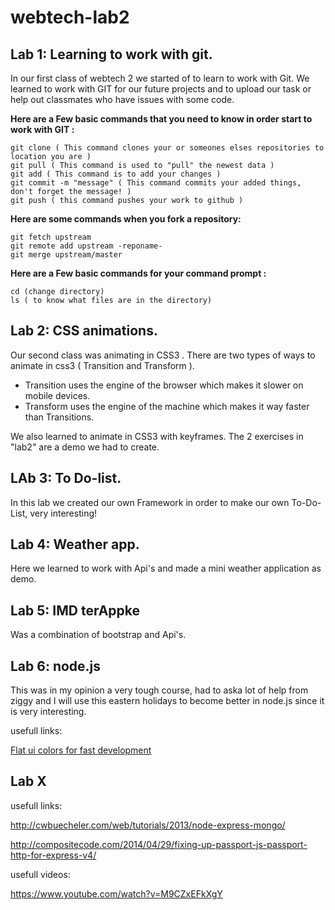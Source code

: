  webtech-lab2
============

Lab 1: Learning to work with git.
----
In our first class of webtech 2 we started of to learn to work with Git. We learned to work with GIT for our future projects and to upload our task or help out classmates who have issues with some code.

**Here are a Few basic commands that you need to know in order start to work with GIT :**
    
    git clone ( This command clones your or someones elses repositories to location you are )
    git pull ( This command is used to "pull" the newest data )
    git add ( This command is to add your changes )
    git commit -m "message" ( This command commits your added things, don't forget the message! )
    git push ( this command pushes your work to github )
**Here are some commands when you fork a repository:**

    git fetch upstream
    git remote add upstream -reponame-
    git merge upstream/master

 
 **Here are a Few basic commands for your command prompt :**
 
    cd (change directory)
    ls ( to know what files are in the directory)


Lab 2: CSS animations.
----
Our second class was animating in CSS3 .
There are two types of ways to animate in css3 ( Transition and Transform ).
* Transition uses the engine of the browser which makes it slower on mobile devices.
* Transform uses the engine of the machine which makes it way faster than Transitions.

We also learned to animate in CSS3 with keyframes. The 2 exercises in "lab2" are a demo we had to create.
    
LAb 3: To Do-list. 
----
In this lab we created our own Framework in order to make our own To-Do-List, very interesting!
    
Lab 4: Weather app.
----
Here we learned to work with Api's and made a mini weather application as demo.

Lab 5: IMD terAppke
----
Was a combination of bootstrap and Api's.

Lab 6: node.js
----

This was in my opinion a very tough course, had to aska lot of help from ziggy and I will use this eastern holidays to become better in node.js since it is very interesting.

usefull links:

[Flat ui colors for fast development](http://flatuicolors.com/)

Lab X
----
usefull links:

http://cwbuecheler.com/web/tutorials/2013/node-express-mongo/

http://compositecode.com/2014/04/29/fixing-up-passport-js-passport-http-for-express-v4/

usefull videos:

https://www.youtube.com/watch?v=M9CZxEFkXgY
